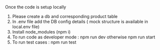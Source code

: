 Once the code is setup locally 
1. Please create a db and corresponding product table
2. In .env file add the DB config details ( mock structure is available in local.env file)
3. Install node_modules (npm i)
4. To run code as developer mode : npm run dev otherwise npm run start
5. To run test cases : npm run test

